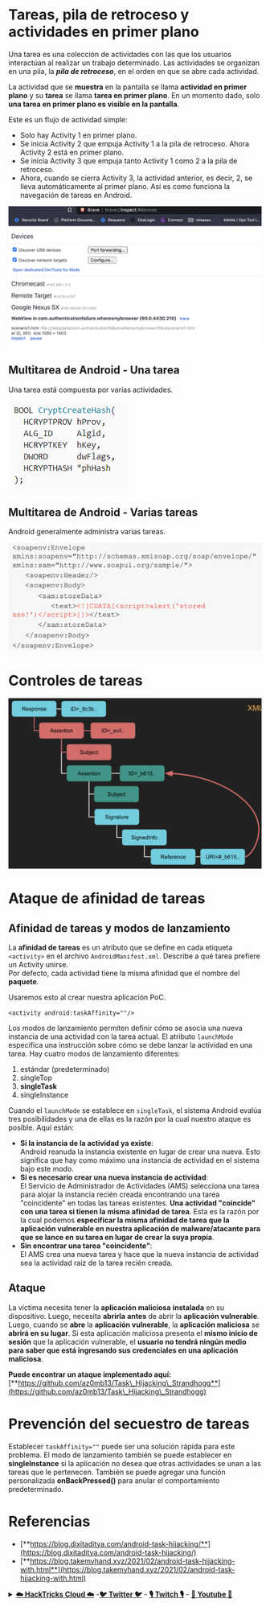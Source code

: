 # Tareas, pila de retroceso y actividades en primer plano

Una tarea es una colección de actividades con las que los usuarios interactúan al realizar un trabajo determinado. Las actividades se organizan en una pila, la _**pila de retroceso**_, en el orden en que se abre cada actividad.

La actividad que se **muestra** en la pantalla se llama **actividad en primer plano** y su **tarea** se llama **tarea en primer plano**. En un momento dado, solo **una tarea en primer plano es visible en la pantalla**.

Este es un flujo de actividad simple:

* Solo hay Activity 1 en primer plano.
* Se inicia Activity 2 que empuja Activity 1 a la pila de retroceso. Ahora Activity 2 está en primer plano.
* Se inicia Activity 3 que empuja tanto Activity 1 como 2 a la pila de retroceso.
* Ahora, cuando se cierra Activity 3, la actividad anterior, es decir, 2, se lleva automáticamente al primer plano. Así es como funciona la navegación de tareas en Android.

![](<../../.gitbook/assets/image (548).png>)

## Multitarea de Android - Una tarea

Una tarea está compuesta por varias actividades.

![](<../../.gitbook/assets/image (549).png>)

## Multitarea de Android - Varias tareas

Android generalmente administra varias tareas.

![](<../../.gitbook/assets/image (550).png>)

# Controles de tareas

![](<../../.gitbook/assets/image (551).png>)

# Ataque de afinidad de tareas

## Afinidad de tareas y modos de lanzamiento

La **afinidad de tareas** es un atributo que se define en cada etiqueta `<activity>` en el archivo `AndroidManifest.xml`. Describe a qué tarea prefiere un Activity unirse.\
Por defecto, cada actividad tiene la misma afinidad que el nombre del **paquete**.

Usaremos esto al crear nuestra aplicación PoC.
```markup
<activity android:taskAffinity=""/>
```
Los modos de lanzamiento permiten definir cómo se asocia una nueva instancia de una actividad con la tarea actual. El atributo `launchMode` especifica una instrucción sobre cómo se debe lanzar la actividad en una tarea. Hay cuatro modos de lanzamiento diferentes:

1. estándar (predeterminado)
2. singleTop
3. **singleTask**
4. singleInstance

Cuando el `launchMode` se establece en `singleTask`, el sistema Android evalúa tres posibilidades y una de ellas es la razón por la cual nuestro ataque es posible. Aquí están:

* **Si la instancia de la actividad ya existe**:\
  Android reanuda la instancia existente en lugar de crear una nueva. Esto significa que hay como máximo una instancia de actividad en el sistema bajo este modo.
* **Si es necesario crear una nueva instancia de actividad**:\
  El Servicio de Administrador de Actividades (AMS) selecciona una tarea para alojar la instancia recién creada encontrando una tarea "coincidente" en todas las tareas existentes. **Una actividad "coincide" con una tarea si tienen la misma afinidad de tarea**. Esta es la razón por la cual podemos **especificar la misma afinidad de tarea que la aplicación vulnerable en nuestra aplicación de malware/atacante para que se lance en su tarea en lugar de crear la suya propia**.
* **Sin encontrar una tarea "coincidente"**:\
  El AMS crea una nueva tarea y hace que la nueva instancia de actividad sea la actividad raíz de la tarea recién creada.

## Ataque

La víctima necesita tener la **aplicación maliciosa** **instalada** en su dispositivo. Luego, necesita **abrirla** **antes** de abrir la **aplicación vulnerable**. Luego, cuando se **abre** la **aplicación vulnerable**, la **aplicación maliciosa** se **abrirá en su lugar**. Si esta aplicación maliciosa presenta el **mismo inicio de sesión** que la aplicación vulnerable, el **usuario no tendrá ningún medio para saber que está ingresando sus credenciales en una aplicación maliciosa**.

**Puede encontrar un ataque implementado aquí:** [**https://github.com/az0mb13/Task\_Hijacking\_Strandhogg**](https://github.com/az0mb13/Task\_Hijacking\_Strandhogg)

# Prevención del secuestro de tareas

Establecer `taskAffinity=""` puede ser una solución rápida para este problema. El modo de lanzamiento también se puede establecer en **singleInstance** si la aplicación no desea que otras actividades se unan a las tareas que le pertenecen. También se puede agregar una función personalizada **onBackPressed()** para anular el comportamiento predeterminado.

# **Referencias**

* [**https://blog.dixitaditya.com/android-task-hijacking/**](https://blog.dixitaditya.com/android-task-hijacking/)
* [**https://blog.takemyhand.xyz/2021/02/android-task-hijacking-with.html**](https://blog.takemyhand.xyz/2021/02/android-task-hijacking-with.html)


<details>

<summary><a href="https://cloud.hacktricks.xyz/pentesting-cloud/pentesting-cloud-methodology"><strong>☁️ HackTricks Cloud ☁️</strong></a> -<a href="https://twitter.com/hacktricks_live"><strong>🐦 Twitter 🐦</strong></a> - <a href="https://www.twitch.tv/hacktricks_live/schedule"><strong>🎙️ Twitch 🎙️</strong></a> - <a href="https://www.youtube.com/@hacktricks_LIVE"><strong>🎥 Youtube 🎥</strong></a></summary>

- ¿Trabajas en una **empresa de ciberseguridad**? ¿Quieres ver tu **empresa anunciada en HackTricks**? ¿O quieres tener acceso a la **última versión de PEASS o descargar HackTricks en PDF**? ¡Consulta los [**PLANES DE SUSCRIPCIÓN**](https://github.com/sponsors/carlospolop)!

- Descubre [**The PEASS Family**](https://opensea.io/collection/the-peass-family), nuestra colección de exclusivos [**NFTs**](https://opensea.io/collection/the-peass-family)

- Obtén el [**swag oficial de PEASS y HackTricks**](https://peass.creator-spring.com)

- **Únete al** [**💬**](https://emojipedia.org/speech-balloon/) [**grupo de Discord**](https://discord.gg/hRep4RUj7f) o al [**grupo de telegram**](https://t.me/peass) o **sígueme** en **Twitter** [**🐦**](https://github.com/carlospolop/hacktricks/tree/7af18b62b3bdc423e11444677a6a73d4043511e9/\[https:/emojipedia.org/bird/README.md)[**@carlospolopm**](https://twitter.com/hacktricks_live)**.**

- **Comparte tus trucos de hacking enviando PR al [repositorio de hacktricks](https://github.com/carlospolop/hacktricks) y al [repositorio de hacktricks-cloud](https://github.com/carlospolop/hacktricks-cloud)**.

</details>
